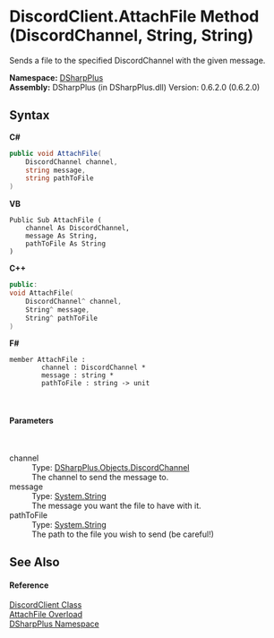 # DiscordClient.AttachFile Method (DiscordChannel, String, String)
 

Sends a file to the specified DiscordChannel with the given message.

**Namespace:**&nbsp;<a href="503971eb-de5e-a570-9922-de9500a9b1cc">DSharpPlus</a><br />**Assembly:**&nbsp;DSharpPlus (in DSharpPlus.dll) Version: 0.6.2.0 (0.6.2.0)

## Syntax

**C#**<br />
``` C#
public void AttachFile(
	DiscordChannel channel,
	string message,
	string pathToFile
)
```

**VB**<br />
``` VB
Public Sub AttachFile ( 
	channel As DiscordChannel,
	message As String,
	pathToFile As String
)
```

**C++**<br />
``` C++
public:
void AttachFile(
	DiscordChannel^ channel, 
	String^ message, 
	String^ pathToFile
)
```

**F#**<br />
``` F#
member AttachFile : 
        channel : DiscordChannel * 
        message : string * 
        pathToFile : string -> unit 

```

<br />

#### Parameters
&nbsp;<dl><dt>channel</dt><dd>Type: <a href="44f2ec35-aa98-9c68-225e-7c35b7ee1739">DSharpPlus.Objects.DiscordChannel</a><br />The channel to send the message to.</dd><dt>message</dt><dd>Type: <a href="http://msdn2.microsoft.com/en-us/library/s1wwdcbf" target="_blank">System.String</a><br />The message you want the file to have with it.</dd><dt>pathToFile</dt><dd>Type: <a href="http://msdn2.microsoft.com/en-us/library/s1wwdcbf" target="_blank">System.String</a><br />The path to the file you wish to send (be careful!)</dd></dl>

## See Also


#### Reference
<a href="8f8cbf24-03e9-53cc-389f-2ba10a699065">DiscordClient Class</a><br /><a href="53975e32-bd26-a4a6-60d6-808fee6d2cf0">AttachFile Overload</a><br /><a href="503971eb-de5e-a570-9922-de9500a9b1cc">DSharpPlus Namespace</a><br />